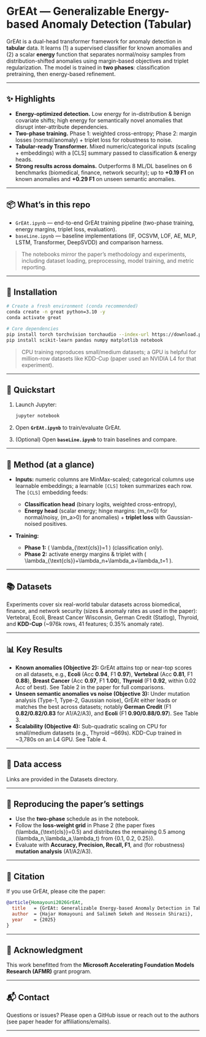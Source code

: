 # GrEAt — Generalizable Energy-based Anomaly Detection (Tabular)

GrEAt is a dual-head transformer framework for anomaly detection in **tabular** data. It learns (1) a supervised classifier for known anomalies and (2) a scalar **energy** function that separates normal/noisy samples from distribution-shifted anomalies using margin-based objectives and triplet regularization. The model is trained in **two phases**: classification pretraining, then energy-based refinement. 

---

## ✨ Highlights

* **Energy-optimized detection.** Low energy for in-distribution & benign covariate shifts; high energy for semantically novel anomalies that disrupt inter-attribute dependencies. 
* **Two-phase training.** Phase 1: weighted cross-entropy; Phase 2: margin losses (normal/anomaly) + triplet loss for robustness to noise. 
* **Tabular-ready Transformer.** Mixed numeric/categorical inputs (scaling + embeddings) with a [CLS] summary passed to classification & energy heads. 
* **Strong results across domains.** Outperforms 8 ML/DL baselines on 6 benchmarks (biomedical, finance, network security); up to **+0.19 F1** on known anomalies and **+0.29 F1** on unseen semantic anomalies. 

---

## 📦 What’s in this repo

* `GrEAt.ipynb` — end-to-end GrEAt training pipeline (two-phase training, energy margins, triplet loss, evaluation).
* `baseLine.ipynb` — baseline implementations (IF, OCSVM, LOF, AE, MLP, LSTM, Transformer, DeepSVDD) and comparison harness.

> The notebooks mirror the paper’s methodology and experiments, including dataset loading, preprocessing, model training, and metric reporting. 

---

## 🔧 Installation

```bash
# Create a fresh environment (conda recommended)
conda create -n great python=3.10 -y
conda activate great

# Core dependencies
pip install torch torchvision torchaudio --index-url https://download.pytorch.org/whl/cpu
pip install scikit-learn pandas numpy matplotlib notebook
```

> CPU training reproduces small/medium datasets; a GPU is helpful for million-row datasets like KDD-Cup (paper used an NVIDIA L4 for that experiment). 

---

## 🚀 Quickstart

1. Launch Jupyter:

   ```bash
   jupyter notebook
   ```
2. Open **`GrEAt.ipynb`** to train/evaluate GrEAt.
3. (Optional) Open **`baseLine.ipynb`** to train baselines and compare.

---

## 🧠 Method (at a glance)

* **Inputs:** numeric columns are MinMax-scaled; categorical columns use learnable embeddings; a learnable `[CLS]` token summarizes each row. The `[CLS]` embedding feeds:

  * **Classification head** (binary logits, weighted cross-entropy),
  * **Energy head** (scalar energy; hinge margins: (m_n<0) for normal/noisy, (m_a>0) for anomalies) + **triplet loss** with Gaussian-noised positives. 
* **Training:**

  * **Phase 1:** ( \lambda_{\text{cls}}=1 ) (classification only).
  * **Phase 2:** activate energy margins & triplet with ( \lambda_{\text{cls}}+\lambda_n+\lambda_a+\lambda_t=1 ). 

---

## 📚 Datasets

Experiments cover six real-world tabular datasets across biomedical, finance, and network security (sizes & anomaly rates as used in the paper): Vertebral, Ecoli, Breast Cancer Wisconsin, German Credit (Statlog), Thyroid, and **KDD-Cup** (~976k rows, 41 features; 0.35% anomaly rate). 

---

## 📊 Key Results

* **Known anomalies (Objective 2):**
  GrEAt attains top or near-top scores on all datasets, e.g., **Ecoli** (Acc **0.94**, F1 **0.97**), **Vertebral** (Acc **0.81**, F1 **0.88**), **Breast Cancer** (Acc **0.97**, F1 **1.00**), **Thyroid** (F1 **0.92**, within 0.02 Acc of best). See Table 2 in the paper for full comparisons. 
* **Unseen semantic anomalies vs noise (Objective 3):**
  Under mutation analysis (Type-1, Type-2, Gaussian noise), GrEAt either leads or matches the best across datasets; notably **German Credit** (F1 **0.82/0.82/0.83** for A1/A2/A3), and **Ecoli** (F1 **0.90/0.88/0.97**). See Table 3. 
* **Scalability (Objective 4):**
  Sub-quadratic scaling on CPU for small/medium datasets (e.g., Thyroid ~669s). KDD-Cup trained in ~3,780s on an L4 GPU. See Table 4. 

---

## 📁 Data access

Links are provided in the Datasets directory. 

---

## 🧪 Reproducing the paper’s settings

* Use the **two-phase** schedule as in the notebook.
* Follow the **loss-weight grid** in Phase 2 (the paper fixes (\lambda_{\text{cls}}=0.5) and distributes the remaining 0.5 among (\lambda_n,\lambda_a,\lambda_t) from {0.1, 0.2, 0.25}). 
* Evaluate with **Accuracy, Precision, Recall, F1**, and (for robustness) **mutation analysis** (A1/A2/A3). 

---

## 🧾 Citation

If you use GrEAt, please cite the paper:

```bibtex
@article{Homayouni2026GrEAt,
  title   = {GrEAt: Generalizable Energy-based Anomaly Detection in Tabular Data},
  author  = {Hajar Homayouni and Salimeh Sekeh and Hossein Shirazi},
  year    = {2025}
}
```

---

## 🙏 Acknowledgment

This work benefitted from the **Microsoft Accelerating Foundation Models Research (AFMR)** grant program. 

---

## 📬 Contact

Questions or issues? Please open a GitHub issue or reach out to the authors (see paper header for affiliations/emails). 

---
